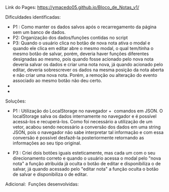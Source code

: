 Link do Pages: https://ymacedo05.github.io/Bloco_de_Notas_v1/

Dificuldades identificadas:
- P1 : Como manter os dados salvos após o recarregamento da página sem um banco de dados.
- P2: Organização dos dados/funções contidas no script
- P3: Quando o usuário clica no botão de nova nota ativa o modal e quando ele clica em editar abre o mesmo modal, o qual tem/tinha o mesmo botão de salvar, porém, deveria haver funções diferentes designadas ao mesmo, pois quando fosse acionado pelo nova nota deveria salvar os dados e criar uma nota nova, já quando acionado pelo editar, deveria sobrescrever os dados na mesma posição da nota aberta e não criar uma nova nota. Porém, a remoção ou alteração do evento associado ao mesmo botão não deu certo.
-
-

Soluções:
- P1 : Utilização do LocalStorage no navegador +  comandos em JSON. O localStorage salva os dados internamente no navegador e é possível acessá-los e recuperá-los. Como foi necessário a utilização de um vetor, acabou sendo necessário a conversão dos dados em uma string JSON, pois o navegador não sabe interpretar tal informação e com essa conversão é possível desfazê-la posteriormente retornando as informações ao seu tipo original. 

- P3 : Criei dois botões iguais esteticamente, mas cada um com o seu direcionamento correto e quando o usuário acessa o modal pelo "nova nota" a função atribuída já oculta o botão de editar e disponibiliza o de salvar, já quando acessado pelo "editar nota" a função oculta o botão de salvar e disponibiliza o de editar.

Adicional:
 Funções desenvolvidas: